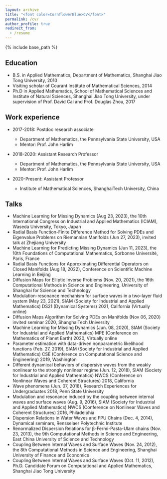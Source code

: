 ```yaml
---
layout: archive
title: "<font color=CornflowerBlue>CV</font>"
permalink: /cv/
author_profile: true
redirect_from:
  - /resume
---
```


{% include base_path %}

## Education

* B.S. in Applied Mathematics, Department of Mathematics, Shanghai Jiao Tong University, 2010
* Visiting scholar of Courant Institute of Mathematical Sciences, 2014 
* Ph.D in Applied Mathematics, School of Mathematical Sciences and Institute of Natural Sciences, Shanghai Jiao Tong University, under supervision of Prof. David Cai and Prof. Douglas Zhou, 2017

## Work experience

* 2017-2018: Postdoc research associate
  * Department of Mathematics, the Pennsylvania State University, USA
  * Mentor: Prof. John Harlim  

* 2018-2020: Assistant Research Professor
  * Department of Mathematics, the Pennsylvania State University, USA
  * Mentor: Prof. John Harlim

* 2020-Present: Assistant Professor
  * Institute of Mathematical Sciences, ShanghaiTech University, China
  
## Talks

* Machine Learning for Missing Dynamics (Aug 23, 2023), the 10th International Congress on Industrial and Applied Mathematics (ICIAM), Waseda University, Tokyo, Japan
* Radial Basis Function-Finite Difference Method for Solving PDEs and Eigenvalue Problems on Riemannian Manifolds (Jun 27, 2023), invited talk at Zhejiang University
* Machine Learning for Predicting Missing Dynamics (Jun 11, 2023), the 10th Foundations of Computational Mathematics, Sorbonne Université, Paris, France
* Radial Basis Functions for Approximating Differential Operators on Closed Manifolds (Aug 18, 2022), Conference on Scientific Machine Learning in Beijing
* Diffusion Maps for Elliptic Inverse Problems (Nov. 20, 2021), the 16th Computational Methods in Science and Engineering, University of Shanghai for Science and Technology
* Modulation-resonance mechanism for surface waves in a two-layer fluid system (May 23, 2021), SIAM (Society for Industrial and Applied Mathematics) DS21 (Dynamical Systems) 2021, California (Virtually online)
* Diffusion Maps Algorithm for Solving PDEs on Manifolds (Nov 06, 2020) invited seminar 2020, ShanghaiTech University
* Machine Learning for Missing Dynamics (Jun. 08, 2020), SIAM (Society for Industrial and Applied Mathematics) MPE (Conference on Mathematics of Planet Earth) 2020, Virtually online
* Parameter estimation with data-driven nonparametric likelihood functions (Feb. 27, 2019), SIAM (Society for Industrial and Applied Mathematics) CSE (Conference on Computational Science and Engineering) 2019, Washington
* Different dynamical behaviors of dispersive waves from the weakly nonlinear to the strongly nonlinear regime (Jun. 12, 2018), SIAM (Society for Industrial and Applied Mathematics) NWCS (Conference on Nonlinear Waves and Coherent Structures) 2018, California
* Wave phenomena (Jun. 07, 2018), Research Experiences for Undergraduates 2018, Penn State University
* Modulation and resonance induced by the coupling between internal waves and surface waves (Aug. 9, 2016), SIAM (Society for Industrial and Applied Mathematics) NWCS (Conference on Nonlinear Waves and Coherent Structures) 2016, Philadelphia
* Dispersion Relations in Water Waves and FPU Chains (Dec. 4, 2014), Dynamical seminars, Rensselaer Polytechnic Institute
* Renormalized Dispersion Relations for β-Fermi-Pasta-Ulam chains (Nov. 23, 2013), the 9th Computational Methods in Science and Engineering, East China University of Science and Technology
* Coupling Between Internal Waves and Surface Waves (Nov. 24, 2012), the 8th Computational Methods in Science and Engineering, Shanghai University of Finance and Economics
* Coupling Between Internal Waves and Surface Waves (Oct. 11, 2012), Ph.D. Candidate Forum on Computational and Applied Mathematics, Shanghai Jiao Tong University

  

